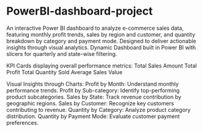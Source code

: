 # PowerBI-dashboard-project
An interactive Power BI dashboard to analyze e-commerce sales data, featuring monthly profit trends, sales by region and customer, and quantity breakdown by category and payment mode. Designed to deliver actionable insights through visual analytics.
Dynamic Dashboard built in Power BI with slicers for quarterly and state-wise filtering.

KPI Cards displaying overall performance metrics:
Total Sales Amount
Total Profit
Total Quantity Sold
Average Sales Value

Visual Insights through Charts:
Profit by Month: Understand monthly performance trends.
Profit by Sub-category: Identify top-performing product subcategories.
Sales by State: Track revenue contribution by geographic regions.
Sales by Customer: Recognize key customers contributing to revenue.
Quantity by Category: Analyze product category distribution.
Quantity by Payment Mode: Evaluate customer payment preferences.
